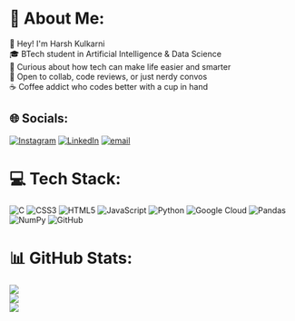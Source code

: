 # 💫 About Me:
👋 Hey! I'm Harsh Kulkarni<br>🎓 BTech student in Artificial Intelligence & Data Science<br>🤖 Curious about how tech can make life easier and smarter<br>🤝 Open to collab, code reviews, or just nerdy convos<br>☕ Coffee addict who codes better with a cup in hand<br>


## 🌐 Socials:
[![Instagram](https://img.shields.io/badge/Instagram-%23E4405F.svg?logo=Instagram&logoColor=white)](https://instagram.com/harsh.k.117) [![LinkedIn](https://img.shields.io/badge/LinkedIn-%230077B5.svg?logo=linkedin&logoColor=white)](linkedin.com/in/harsh-kulkarni-22869a318) [![email](https://img.shields.io/badge/Email-D14836?logo=gmail&logoColor=white)](mailto:harsh_kulkarni_aids@moderncoe.edu.in) 

# 💻 Tech Stack:
![C](https://img.shields.io/badge/c-%2300599C.svg?style=for-the-badge&logo=c&logoColor=white) ![CSS3](https://img.shields.io/badge/css3-%231572B6.svg?style=for-the-badge&logo=css3&logoColor=white) ![HTML5](https://img.shields.io/badge/html5-%23E34F26.svg?style=for-the-badge&logo=html5&logoColor=white) ![JavaScript](https://img.shields.io/badge/javascript-%23323330.svg?style=for-the-badge&logo=javascript&logoColor=%23F7DF1E) ![Python](https://img.shields.io/badge/python-3670A0?style=for-the-badge&logo=python&logoColor=ffdd54) ![Google Cloud](https://img.shields.io/badge/GoogleCloud-%234285F4.svg?style=for-the-badge&logo=google-cloud&logoColor=white) ![Pandas](https://img.shields.io/badge/pandas-%23150458.svg?style=for-the-badge&logo=pandas&logoColor=white) ![NumPy](https://img.shields.io/badge/numpy-%23013243.svg?style=for-the-badge&logo=numpy&logoColor=white) ![GitHub](https://img.shields.io/badge/github-%23121011.svg?style=for-the-badge&logo=github&logoColor=white)
# 📊 GitHub Stats:
![](https://github-readme-stats.vercel.app/api?username=harsh-k-117&theme=synthwave&hide_border=false&include_all_commits=true&count_private=true)<br/>
![](https://nirzak-streak-stats.vercel.app/?user=harsh-k-117&theme=synthwave&hide_border=false)<br/>
![](https://github-readme-stats.vercel.app/api/top-langs/?username=harsh-k-117&theme=synthwave&hide_border=false&include_all_commits=true&count_private=true&layout=compact)
